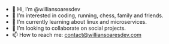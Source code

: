 - 👋 Hi, I’m @williansoaresdev
- 👀 I’m interested in coding, running, chess, family and friends.
- 🌱 I’m currently learning about linux and microservices.
- 💞️ I’m looking to collaborate on social projects.
- 📫 How to reach me: contact@williansoaresdev.com

<!---
williansoaresdev/williansoaresdev is a ✨ special ✨ repository because its `README.md` (this file) appears on your GitHub profile.
You can click the Preview link to take a look at your changes.
--->
